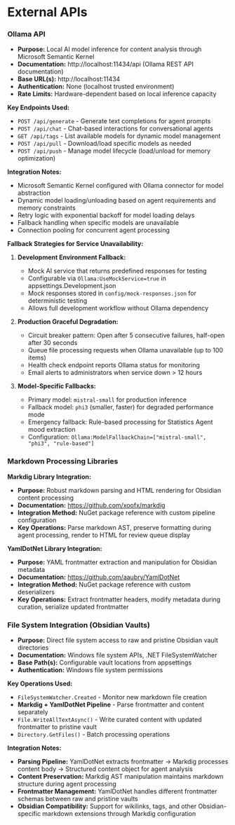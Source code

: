 # External APIs

### Ollama API

- **Purpose:** Local AI model inference for content analysis through Microsoft Semantic Kernel
- **Documentation:** http://localhost:11434/api (Ollama REST API documentation)
- **Base URL(s):** http://localhost:11434
- **Authentication:** None (localhost trusted environment)
- **Rate Limits:** Hardware-dependent based on local inference capacity

**Key Endpoints Used:**
- `POST /api/generate` - Generate text completions for agent prompts
- `POST /api/chat` - Chat-based interactions for conversational agents
- `GET /api/tags` - List available models for dynamic model management
- `POST /api/pull` - Download/load specific models as needed
- `POST /api/push` - Manage model lifecycle (load/unload for memory optimization)

**Integration Notes:** 
- Microsoft Semantic Kernel configured with Ollama connector for model abstraction
- Dynamic model loading/unloading based on agent requirements and memory constraints
- Retry logic with exponential backoff for model loading delays
- Fallback handling when specific models are unavailable
- Connection pooling for concurrent agent processing

**Fallback Strategies for Service Unavailability:**

1. **Development Environment Fallback:**
   - Mock AI service that returns predefined responses for testing
   - Configurable via `Ollama:UseMockService=true` in appsettings.Development.json
   - Mock responses stored in `config/mock-responses.json` for deterministic testing
   - Allows full development workflow without Ollama dependency

2. **Production Graceful Degradation:**
   - Circuit breaker pattern: Open after 5 consecutive failures, half-open after 30 seconds
   - Queue file processing requests when Ollama unavailable (up to 100 items)
   - Health check endpoint reports Ollama status for monitoring
   - Email alerts to administrators when service down > 12 hours

3. **Model-Specific Fallbacks:**
   - Primary model: `mistral-small` for production inference
   - Fallback model: `phi3` (smaller, faster) for degraded performance mode
   - Emergency fallback: Rule-based processing for Statistics Agent mood extraction
   - Configuration: `Ollama:ModelFallbackChain=["mistral-small", "phi3", "rule-based"]`


### Markdown Processing Libraries

**Markdig Library Integration:**
- **Purpose:** Robust markdown parsing and HTML rendering for Obsidian content processing
- **Documentation:** https://github.com/xoofx/markdig
- **Integration Method:** NuGet package reference with custom pipeline configuration
- **Key Operations:** Parse markdown AST, preserve formatting during agent processing, render to HTML for review queue display

**YamlDotNet Library Integration:**
- **Purpose:** YAML frontmatter extraction and manipulation for Obsidian metadata
- **Documentation:** https://github.com/aaubry/YamlDotNet
- **Integration Method:** NuGet package reference with custom deserializers
- **Key Operations:** Extract frontmatter headers, modify metadata during curation, serialize updated frontmatter

### File System Integration (Obsidian Vaults)

- **Purpose:** Direct file system access to raw and pristine Obsidian vault directories
- **Documentation:** Windows file system APIs, .NET FileSystemWatcher
- **Base Path(s):** Configurable vault locations from appsettings
- **Authentication:** Windows file system permissions

**Key Operations Used:**
- `FileSystemWatcher.Created` - Monitor new markdown file creation
- **Markdig + YamlDotNet Pipeline** - Parse frontmatter and content separately
- `File.WriteAllTextAsync()` - Write curated content with updated frontmatter to pristine vault
- `Directory.GetFiles()` - Batch processing operations

**Integration Notes:**
- **Parsing Pipeline:** YamlDotNet extracts frontmatter → Markdig processes content body → Structured content object for agent analysis
- **Content Preservation:** Markdig AST manipulation maintains markdown structure during agent processing
- **Frontmatter Management:** YamlDotNet handles different frontmatter schemas between raw and pristine vaults
- **Obsidian Compatibility:** Support for wikilinks, tags, and other Obsidian-specific markdown extensions through Markdig configuration
